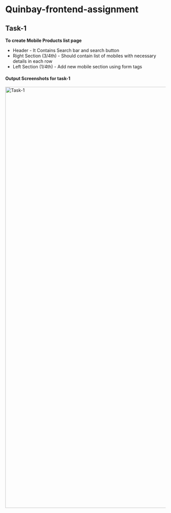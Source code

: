 # Quinbay-frontend-assignment

## Task-1

<strong> To create  Mobile Products list page </strong>
<ul>
  <li>Header - It Contains Search bar and search button</li>
  <li>Right Section (3/4th) - Should contain list of mobiles with necessary details in each row</li>
  <li>Left Section (1/4th) - Add new mobile section using form tags</li>
</ul>

<h4>Output Screenshots for task-1</h4>
<img width="1320" alt="Task-1" src="https://user-images.githubusercontent.com/62061771/211887551-bb0082b3-598b-45ca-a54a-4177a34b14da.png">
